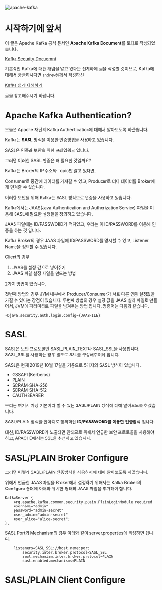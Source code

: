 ![apache-kafka](https://user-images.githubusercontent.com/43809168/66971663-0b4bf500-f0cd-11e9-9077-fcaae4ecf658.png)


# 시작하기에 앞서

이 글은 Apache Kafka 공식 문서인 **Apache Kafka Document**를 토대로 작성되었습니다.

[Kafka Security Docuemnt](https://kafka.apache.org/documentation/#security_jaas_broker)

기본적인 Kafka에 대한 개념을 알고 있다는 전제하에 글을 작성할 것이므로, Kafka에 대해서 궁금하시다면 ```andrew```님께서 작성하신

[Kafka 쉽게 이해하기](https://medium.com/@umanking/%EC%B9%B4%ED%94%84%EC%B9%B4%EC%97%90-%EB%8C%80%ED%95%B4%EC%84%9C-%EC%9D%B4%EC%95%BC%EA%B8%B0-%ED%95%98%EA%B8%B0%EC%A0%84%EC%97%90-%EB%A8%BC%EC%A0%80-data%EC%97%90-%EB%8C%80%ED%95%B4%EC%84%9C-%EC%9D%B4%EC%95%BC%EA%B8%B0%ED%95%B4%EB%B3%B4%EC%9E%90-d2e3ca2f3c2)

글을 참고해주시기 바랍니다.

# Apache Kafka Authentication?

오늘은 Apache 재단의 Kafka Authentication에 대해서 알아보도록 하겠습니다.

Kafka는 **SASL** 방식을 이용한 인증방법을 사용하고 있습니다.

SASL은 인증과 보안을 위한 프레임워크 입니다. 

그러면 이러한 SASL 인증은 왜 필요한 것일까요?

Kafka는 Broker의 IP 주소와 Topic만 알고 있다면,

Consumer로 중간에 데이터를  가져갈 수 있고, Producer로 더미 데이터를 Broker에게 던져줄 수 있습니다.

이러한 보안을 위해 Kafka는 SASL 방식으로 인증을 사용하고 있습니다.

Kafka에서는 JAAS(Java Authentication and Authorization Service) 파일을 이용해 SASL에 필요한 설정들을 정의하고 있습니다.

JAAS 파일에는 ID/PASSWORD가 적혀있고, 우리는 이 ID/PASSWORD를 이용해 인증을 하는 것 입니다.

Kafka Broker의 경우 JAAS 파일에 ID/PASSWORD를 명시할 수 있고, Listener Name을 정의할 수 있습니다.

Client의 경우 

1. JAAS를 설정 값으로 넣어주기
2. JAAS 파일 설정 파일을 만드는 방법 

2가지 방법이 있습니다.

첫번째 방법의 경우 JVM 내부에서 Producer/Consumer가 서로 다른 인증 설정값을 가질 수 있다는 장점이 있습니다.
두번째 방법의 경우 설정 값을 JAAS 실제 파일로 만들어서, JVM에 파라미터로 파일을 넘겨주는 방법 입니다.
명령어는 다음과 같습니다. 

```-Djava.security.auth.login.config={JAASFILE}```

# SASL

SASL은 보안 프로토콜인 SASL_PLAIN_TEXT나 SASL_SSL을 사용합니다. SASL_SSL을 사용하는 경우 별도로 SSL를 구성해주어야 합니다.

SASL은 현재 2019년 10월 17일을 기준으로 5가지의 SASL 방식이 있습니다.

- GSSAPI (Kerberos)
- PLAIN
- SCRAM-SHA-256
- SCRAM-SHA-512
- OAUTHBEARER

우리는 여기서 가장 기본이라 할 수 있는 SASL/PLAIN 방식에 대해 알아보도록 하겠습니다.

SASL/PLAIN 방식을 한마디로 정의하면 **ID/PASSWORD를 이용한 인증방식** 입니다.

대신, ID/PASSWORD가 노출되면 안되므로 위에서 언급한 보안 프로토콜을 사용해야 하고, APACHE에서는 SSL을 추천하고 있습니다.


# SASL/PLAIN Broker Configure

그러면 어떻게 SASL/PLAIN 인증방식을 사용하지에 대해 알아보도록 하겠습니다.

위에서 언급한 JAAS 파일을 Broker에서 설정하기 위해서는 Kafka Broker의 Configure 폴더에 아래와 유사한 형태의 JAAS 파일을 추가해야 합니다.

```
KafkaServer {
    org.apache.kafka.common.security.plain.PlainLoginModule required
    username="admin"
    password="admin-secret"
    user_admin="admin-secret"
    user_alice="alice-secret";
};
```


SASL Port와 Mechanism의 경우 아래와 같이 server.properties에 작성하면 됩니다.

```
    listeners=SASL_SSL://host.name:port
        security.inter.broker.protocol=SASL_SSL
        sasl.mechanism.inter.broker.protocol=PLAIN
        sasl.enabled.mechanisms=PLAIN
```

# SASL/PLAIN Client Configure

